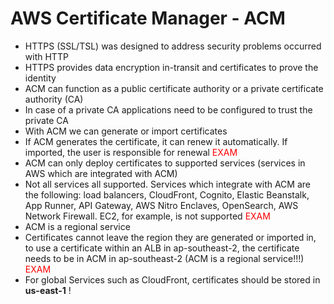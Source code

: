 # AWS Certificate Manager - ACM

- HTTPS (SSL/TSL) was designed to address security problems occurred with HTTP
- HTTPS provides data encryption in-transit and certificates to prove the identity
- ACM can function as a public certificate authority or a private certificate authority (CA)
- In case of a private CA applications need to be configured to trust the private CA
- With ACM we can generate or import certificates
- If ACM generates the certificate, it can renew it automatically. If imported, the user is responsible for renewal <span style="color: red;">EXAM</span>
- ACM can only deploy certificates to supported services (services in AWS which are integrated with ACM)
- Not all services all supported. Services which integrate with ACM are the following: load balancers, CloudFront, Cognito, Elastic Beanstalk, App Runner, API Gateway, AWS Nitro Enclaves, OpenSearch, AWS Network Firewall. EC2, for example, is not supported <span style="color: red;">EXAM</span>
- ACM is a regional service
- Certificates cannot leave the region they are generated or imported in, to use a certificate within an ALB in ap-southeast-2, the certificate needs to be in ACM in ap-southeast-2 (ACM is a regional service!!!) <span style="color: red;">EXAM</span>
- For global Services such as CloudFront, certificates should be stored in **us-east-1** !
